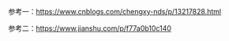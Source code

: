 参考一：https://www.cnblogs.com/chengxy-nds/p/13217828.html

 

参考二：https://www.jianshu.com/p/f77a0b10c140